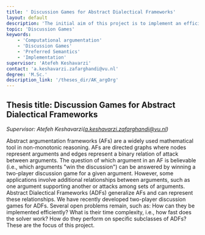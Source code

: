 ```yaml
---
title: ' Discussion Games for Abstract Dialectical Frameworks'
layout: default
description: 'The initial aim of this project is to implement an efficient two-player discussion game for abstract dialectical frameworks, recently developed for preferred semantics.'
topic: 'Discussion Games' 
keywords: 
    - 'Computational argumentation'
    - 'Discussion Games'
    - 'Preferred Semantics'
    - 'Implementation'
supervisor: 'Atefeh Keshavarzi'
contact: 'a.keshavarzi.zafarghandi@vu.nl'
degree: 'M.Sc.'
description_link: '/theses_dir/AK_argOrg'
---
```


## Thesis title:  Discussion Games for Abstract Dialectical Frameworks
*Supervisor: Atefeh Keshavarzi(a.keshavarzi.zafarghandi@vu.nl)*

Abstract argumentation frameworks (AFs) are a widely used mathematical tool in non-monotonic reasoning. AFs are directed graphs where nodes represent arguments and edges represent a binary relation of attack between arguments. The question of which argument in an AF is believable (i.e., which arguments "win the discussion") can be answered by winning a two-player discussion game for a given argument. However, some applications involve additional relationships between arguments, such as one argument supporting another or attacks among sets of arguments. Abstract Dialectical Frameworks (ADFs) generalize AFs and can represent these relationships. We have recently developed two-player discussion games for ADFs. Several open problems remain, such as: How can they be implemented efficiently? What is their time complexity, i.e., how fast does the solver work? How do they perform on specific subclasses of ADFs? These are the focus of this project.

